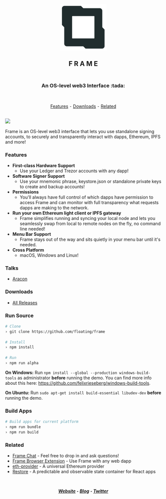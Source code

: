 <h2 align="center">
  <br>
  <img src="/asset/png/FrameLogo512.png?raw=true" alt="Frame" width="150" />
  <br>
  <br>
  F R A M E
  <br>
  <br>
</h2>

<h3 align="center">An OS-level web3 Interface :tada:</h3>
<br>
<p align="center">
  <a href="#features">Features</a> ⁃
  <a href="#downloads">Downloads</a> ⁃
  <a href="#related">Related</a>
</p>
<br>

<img src="/asset/demo/Frame0-0-5-RC1.gif?raw=true" />

Frame is an OS-level web3 interface that lets you use standalone signing accounts, to securely and transparently interact with dapps, Ethereum, IPFS and more!

### Features
- **First-class Hardware Support**
  - Use your Ledger and Trezor accounts with any dapp!
- **Software Signer Support**
  - Use your mnemonic phrase, keystore.json or standalone private keys to create and backup accounts!
- **Permissions**
  - You'll always have full control of which dapps have permission to access Frame and can monitor with full transparency what requests dapps are making to the network.
- **Run your own Ethereum light client or IPFS gateway**
  - Frame simplifies running and syncing your local node and lets you seamlessly swap from local to remote nodes on the fly, no command line needed!
- **Menu Bar Support**
  - Frame stays out of the way and sits quietly in your menu bar until it's needed.
- **Cross Platform**
  - macOS, Windows and Linux!

### Talks
  - [Aracon](https://www.youtube.com/watch?v=wlZWLiy2GD0)

### Downloads
  - [All Releases](https://github.com/floating/frame/releases)

### Run Source
```bash
# Clone
› git clone https://github.com/floating/frame

# Install
› npm install

# Run
› npm run alpha
```

**On Windows:** Run `npm install --global --production windows-build-tools` as administrator **before** running the demo. You can find more info about this here: https://github.com/felixrieseberg/windows-build-tools.

**On Ubuntu:** Run `sudo apt-get install build-essential libudev-dev` **before** running the demo.

### Build Apps
  ```bash
  # Build apps for current platform
  › npm run bundle
  › npm run build
  ```

### Related
  - [Frame Chat](https://gitter.im/framehq/general) - Feel free to drop in and ask questions!
  - [Frame Browser Extension](https://github.com/floating/frame-extension) - Use Frame with any web dapp
  - [eth-provider](https://github.com/floating/eth-provider) - A universal Ethereum provider
  - [Restore](https://github.com/floating/restore) - A predictable and observable state container for React apps

<h2>
<h5 align="center">
  <br>
  <a href="https://frame.sh">Website</a> ⁃
  <a href="https://medium.com/@framehq">Blog</a> ⁃
  <a href="https://twitter.com/frame_eth">Twitter</a>
</h5>
</h2>
